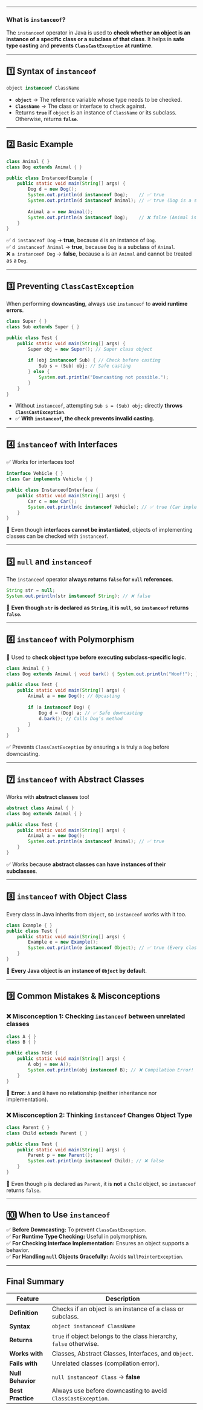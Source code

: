 
---


### **What is `instanceof`?**

The `instanceof` operator in Java is used to **check whether an object is an instance of a specific class or a subclass of that class**. It helps in **safe type casting** and **prevents `ClassCastException` at runtime**.

---

## **1️⃣ Syntax of `instanceof`**

```java
object instanceof ClassName
```

- **`object`** → The reference variable whose type needs to be checked.
- **`ClassName`** → The class or interface to check against.
- Returns **`true`** if `object` is an instance of `ClassName` or its subclass. Otherwise, returns **`false`**.

---

## **2️⃣ Basic Example**

```java
class Animal { }
class Dog extends Animal { }

public class InstanceofExample {
    public static void main(String[] args) {
        Dog d = new Dog();
        System.out.println(d instanceof Dog);    // ✅ true
        System.out.println(d instanceof Animal); // ✅ true (Dog is a subclass of Animal)
		
        Animal a = new Animal();
        System.out.println(a instanceof Dog);    // ❌ false (Animal is not a Dog)
    }
}
```

✅ `d instanceof Dog` → **true**, because `d` is an instance of `Dog`.  
✅ `d instanceof Animal` → **true**, because `Dog` is a subclass of `Animal`.  
❌ `a instanceof Dog` → **false**, because `a` is an `Animal` and cannot be treated as a `Dog`.

---

## **3️⃣ Preventing `ClassCastException`**

When performing **downcasting**, always use `instanceof` to **avoid runtime errors**.

```java
class Super { }
class Sub extends Super { }

public class Test {
    public static void main(String[] args) {
        Super obj = new Super(); // Super class object
		
        if (obj instanceof Sub) { // Check before casting
            Sub s = (Sub) obj; // Safe casting
        } else {
            System.out.println("Downcasting not possible.");
        }
    }
}
```

- Without `instanceof`, attempting `Sub s = (Sub) obj;` directly **throws `ClassCastException`**.
- ✅ **With `instanceof`, the check prevents invalid casting.**

---

## **4️⃣ `instanceof` with Interfaces**

✅ Works for interfaces too!

```java
interface Vehicle { }
class Car implements Vehicle { }

public class InstanceofInterface {
    public static void main(String[] args) {
        Car c = new Car();
        System.out.println(c instanceof Vehicle); // ✅ true (Car implements Vehicle)
    }
}
```

🔹 Even though **interfaces cannot be instantiated**, objects of implementing classes can be checked with `instanceof`.

---

## **5️⃣ `null` and `instanceof`**

The `instanceof` operator **always returns `false` for `null` references**.

```java
String str = null;
System.out.println(str instanceof String); // ❌ false
```

🔴 **Even though `str` is declared as `String`, it is `null`, so `instanceof` returns `false`.**

---

## **6️⃣ `instanceof` with Polymorphism**

🔹 Used to **check object type before executing subclass-specific logic**.

```java
class Animal { }
class Dog extends Animal { void bark() { System.out.println("Woof!"); } }

public class Test {
    public static void main(String[] args) {
        Animal a = new Dog(); // Upcasting
		
        if (a instanceof Dog) {
            Dog d = (Dog) a; // ✅ Safe downcasting
            d.bark(); // Calls Dog’s method
        }
    }
}
```

✅ Prevents `ClassCastException` by ensuring `a` is truly a `Dog` before downcasting.

---

## **7️⃣ `instanceof` with Abstract Classes**

Works with **abstract classes** too!

```java
abstract class Animal { }
class Dog extends Animal { }

public class Test {
    public static void main(String[] args) {
        Animal a = new Dog();
        System.out.println(a instanceof Animal); // ✅ true
    }
}
```

✅ Works because **abstract classes can have instances of their subclasses**.

---

## **8️⃣ `instanceof` with Object Class**

Every class in Java inherits from `Object`, so `instanceof` works with it too.

```java
class Example { }
public class Test {
    public static void main(String[] args) {
        Example e = new Example();
        System.out.println(e instanceof Object); // ✅ true (Every class extends Object)
    }
}
```

🔹 **Every Java object is an instance of `Object` by default**.

---

## **9️⃣ Common Mistakes & Misconceptions**

### ❌ **Misconception 1: Checking `instanceof` between unrelated classes**

```java
class A { }
class B { }

public class Test {
    public static void main(String[] args) {
        A obj = new A();
        System.out.println(obj instanceof B); // ❌ Compilation Error!
    }
}
```

🔴 **Error:** `A` and `B` have no relationship (neither inheritance nor implementation).

### ❌ **Misconception 2: Thinking `instanceof` Changes Object Type**

```java
class Parent { }
class Child extends Parent { }

public class Test {
    public static void main(String[] args) {
        Parent p = new Parent();
        System.out.println(p instanceof Child); // ❌ false
    }
}
```

🔴 Even though `p` is declared as `Parent`, it is **not** a `Child` object, so `instanceof` returns `false`.

---

## **🔟 When to Use `instanceof`**

✅ **Before Downcasting:** To prevent `ClassCastException`.  
✅ **For Runtime Type Checking:** Useful in polymorphism.  
✅ **For Checking Interface Implementation:** Ensures an object supports a behavior.  
✅ **For Handling `null` Objects Gracefully:** Avoids `NullPointerException`.

---

## **Final Summary**

|**Feature**|**Description**|
|---|---|
|**Definition**|Checks if an object is an instance of a class or subclass.|
|**Syntax**|`object instanceof ClassName`|
|**Returns**|`true` if object belongs to the class hierarchy, `false` otherwise.|
|**Works with**|Classes, Abstract Classes, Interfaces, and `Object`.|
|**Fails with**|Unrelated classes (compilation error).|
|**Null Behavior**|`null instanceof Class` → **false**|
|**Best Practice**|Always use before downcasting to avoid `ClassCastException`.|
